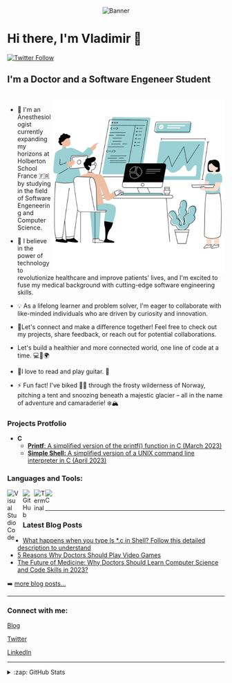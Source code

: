 <p align="center">
  <img src="https://camo.githubusercontent.com/f1c0fc76d120f760664938edd8e1818f9d407b03f8ce7d306e12094d8853b6a0/687474703a2f2f692e696d6775722e636f6d2f6337476d414a662e706e67" alt="Banner"/>
</p>

# Hi there, I'm Vladimir  👋 


[![Twitter Follow](https://img.shields.io/twitter/follow/v_dav_dev)](https://twitter.com/v_dav_dev)

## I'm a Doctor and a Software Engeneer Student

<br/>

<img src="https://github.com/v-dav/v-dav/blob/main/Sans%20titre%20(1).png" min-width="400px" max-width="400px" width="400px" align="right" alt="Computr">
   
- 🌱 I'm an Anesthesiologist currently expanding my horizons at Holberton School France 🇫🇷 by studying in the field of Software Engeneering and Computer Science. 

- 🔭 I believe in the power of technology to revolutionize healthcare and improve patients' lives, and I'm excited to fuse my medical background with cutting-edge software engineering skills.

- :bulb: As a lifelong learner and problem solver, I'm eager to collaborate with like-minded individuals who are driven by curiosity and innovation. 

- 🚀Let's connect and make a difference together! Feel free to check out my projects, share feedback, or reach out for potential collaborations. 

- Let's build a healthier and more connected world, one line of code at a time. 💻💉🌍

-  :book:I love to read and play guitar. :guitar:

- ⚡ Fun fact! I've biked 🚴‍♂️ through the frosty wilderness of Norway, pitching a tent and snoozing beneath a majestic glacier – all in the name of adventure and camaraderie! ❄️🏔️

### Projects Protfolio
 - **C**
	 - [**Printf**: A simplified version of the printf() function in C (March 2023)](https://github.com/v-dav/holbertonschool-printf)
	 - [**Simple Shell:** A simplified version of a UNIX command line interpreter in C (April 2023)](https://github.com/v-dav/holbertonschool-simple_shell)

### Languages and Tools:

<img align="left" alt="Visual Studio Code" width="26px" src="https://cdn.jsdelivr.net/gh/devicons/devicon/icons/vscode/vscode-original.svg" style="padding-right:10px;" />

<picture>
  <source media="(prefers-color-scheme: dark)" srcset="https://cdn0.iconfinder.com/data/icons/shift-logotypes/32/Github-512.png">
  <img align="left" alt="GitHub" width="26px alt="switch" src="https://user-images.githubusercontent.com/3369400/139448065-39a229ba-4b06-434b-bc67-616e2ed80c8f.png">
</picture>

<picture>
  <source media="(prefers-color-scheme: dark)" srcset="https://icon-library.com/images/terminal-icon-png/terminal-icon-png-8.jpg">
  <img align="left" alt="Terminal" width="26px alt="switch" src="https://cdn-icons-png.flaticon.com/512/6617/6617073.png">
</picture>

<img align="left" alt="C" width="26px" src="https://img.icons8.com/color/512/c-programming.png" />


<br />
<br />

---

### Latest Blog Posts

- [What happens when you type ls *.c in Shell? Follow this detailed description to understand](https://medium.com/@v-dav/what-happens-when-you-type-ls-c-in-shell-follow-this-detailed-description-to-understand-28a8ecde9cbc)
- [5 Reasons Why Doctors Should Play Video Games](https://medium.com/@v-dav/5-reasons-why-doctors-should-play-video-games-c11ff37debd5)
- [The Future of Medicine: Why Doctors Should Learn Computer Science and Code Skills in 2023?](https://medium.com/@v-dav/the-future-of-medicine-why-doctors-should-learn-computer-science-and-code-skills-in-2023-e2bc67f7b044)

➡️ [more blog posts...](https://medium.com/@v-dav)

---
### Connect with me:

[Blog](https://medium.com/@v-dav)

[Twitter](https://twitter.com/v_dav_dev)

[LinkedIn](https://www.linkedin.com/in/vladimir-davidov/)

---

<details>
  <summary>:zap: GitHub Stats</summary>

  <img align="left" alt="v-dav's GitHub Stats" src="https://github-readme-stats.vercel.app/api?username=v-dav&show_icons=true&hide_border=false&title_color=ff652f&icon_color=FFE400&bg_color=09131B&text_color=ffffff&border_color=0c1a25" />

</details>
